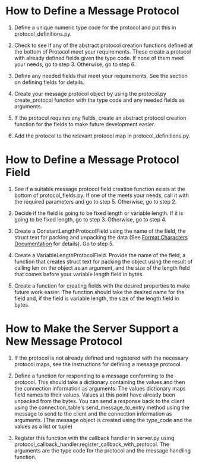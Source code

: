 # How to Define a Message Protocol
1. Define a unique numeric type code for the protocol and put this in protocol_definitions.py.

2. Check to see if any of the abstract protocol creation functions defined at the bottom of Protocol meet your requirements. These create a protocol with already defined fields given the type code. If none of them meet your needs, go to step 3. Otherwise, go to step 6.

3. Define any needed fields that meet your requirements. See the section on defining fields for details.

4. Create your message protocol object by using the protocol.py create_protocol function with the type code and any needed fields as arguments. 

5. If the protocol requires any fields, create an abstract protocol creation function for the fields to make future development easier.

6. Add the protocol to the relevant protocol map in protocol_definitions.py. 


# How to Define a Message Protocol Field
1. See if a suitable message protocol field creation function exists at the bottom of protocol_fields.py. If one of the meets your needs, call it with the required parameters and go to step 5. Otherwise, go to step 2.

2. Decide if the field is going to be fixed length or variable length. If it is going to be fixed length, go to step 3. Otherwise, go to step 4.

3. Create a ConstantLengthProtocolField using the name of the field, the struct text for packing and unpacking the data (See [Format Characters Documentation](https://docs.python.org/3/library/struct.html#format-characters) for details). Go to step 5.

4. Create a VariableLengthProtocolField. Provide the name of the field, a function that creates struct text for packing the object using the result of calling len on the object as an argument, and the size of the length field that comes before your variable length field in bytes. 

5. Create a function for creating fields with the desired properties to make future work easier. The function should take the desired name for the field and, if the field is variable length, the size of the length field in bytes.


# How to Make the Server Support a New Message Protocol
1. If the protocol is not already defined and registered with the necessary protocol maps, see the instructions for defining a message protocol.

2. Define a function for responding to a message conforming to the protocol. This should take a dictionary containing the values and then the connection information as arguments. The values dictionary maps field names to their values. Values at this point have already been unpacked from the bytes. You can send a response back to the client using the connection_table's send_message_to_entry method using the message to send to the client and the connection information as arguments. (The message object is created using the type_code and the values as a list or tuple)

3. Register this function with the callback handler in server.py using protocol_callback_handler.register_callback_with_protocol. The arguments are the type code for the protocol and the message handling function.

